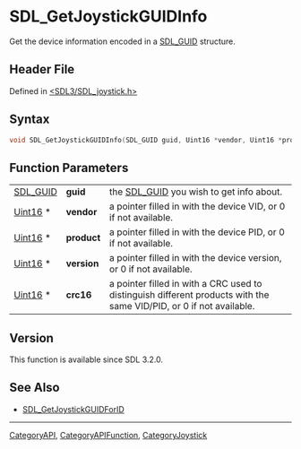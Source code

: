 # SDL_GetJoystickGUIDInfo

Get the device information encoded in a [SDL_GUID](SDL_GUID) structure.

## Header File

Defined in [<SDL3/SDL_joystick.h>](https://github.com/libsdl-org/SDL/blob/main/include/SDL3/SDL_joystick.h)

## Syntax

```c
void SDL_GetJoystickGUIDInfo(SDL_GUID guid, Uint16 *vendor, Uint16 *product, Uint16 *version, Uint16 *crc16);
```

## Function Parameters

|                      |             |                                                                                                                     |
| -------------------- | ----------- | ------------------------------------------------------------------------------------------------------------------- |
| [SDL_GUID](SDL_GUID) | **guid**    | the [SDL_GUID](SDL_GUID) you wish to get info about.                                                                |
| [Uint16](Uint16) *   | **vendor**  | a pointer filled in with the device VID, or 0 if not available.                                                     |
| [Uint16](Uint16) *   | **product** | a pointer filled in with the device PID, or 0 if not available.                                                     |
| [Uint16](Uint16) *   | **version** | a pointer filled in with the device version, or 0 if not available.                                                 |
| [Uint16](Uint16) *   | **crc16**   | a pointer filled in with a CRC used to distinguish different products with the same VID/PID, or 0 if not available. |

## Version

This function is available since SDL 3.2.0.

## See Also

- [SDL_GetJoystickGUIDForID](SDL_GetJoystickGUIDForID)






----
[CategoryAPI](CategoryAPI), [CategoryAPIFunction](CategoryAPIFunction), [CategoryJoystick](CategoryJoystick)

